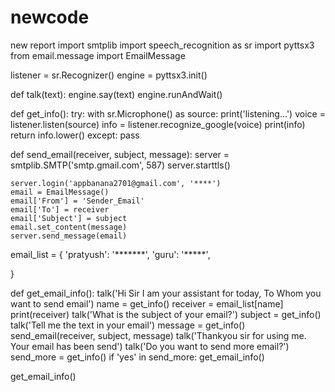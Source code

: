 # newcode
new report
import smtplib
import speech_recognition as sr
import pyttsx3
from email.message import EmailMessage

listener = sr.Recognizer()
engine = pyttsx3.init()


def talk(text):
    engine.say(text)
    engine.runAndWait()


def get_info():
    try:
        with sr.Microphone() as source:
            print('listening...')
            voice = listener.listen(source)
            info = listener.recognize_google(voice)
            print(info)
            return info.lower()
    except:
        pass


def send_email(receiver, subject, message):
    server = smtplib.SMTP('smtp.gmail.com', 587)
    server.starttls()

    server.login('appbanana2701@gmail.com', '****')
    email = EmailMessage()
    email['From'] = 'Sender_Email'
    email['To'] = receiver
    email['Subject'] = subject
    email.set_content(message)
    server.send_message(email)


email_list = {
    'pratyush': '*******',
    'guru': '*****',

}


def get_email_info():
    talk('Hi Sir I am your assistant for today, To Whom you want to send email')
    name = get_info()
    receiver = email_list[name]
    print(receiver)
    talk('What is the subject of your email?')
    subject = get_info()
    talk('Tell me the text in your email')
    message = get_info()
    send_email(receiver, subject, message)
    talk('Thankyou sir for using me. Your email has been send')
    talk('Do you want to send more email?')
    send_more = get_info()
    if 'yes' in send_more:
        get_email_info()


get_email_info()
